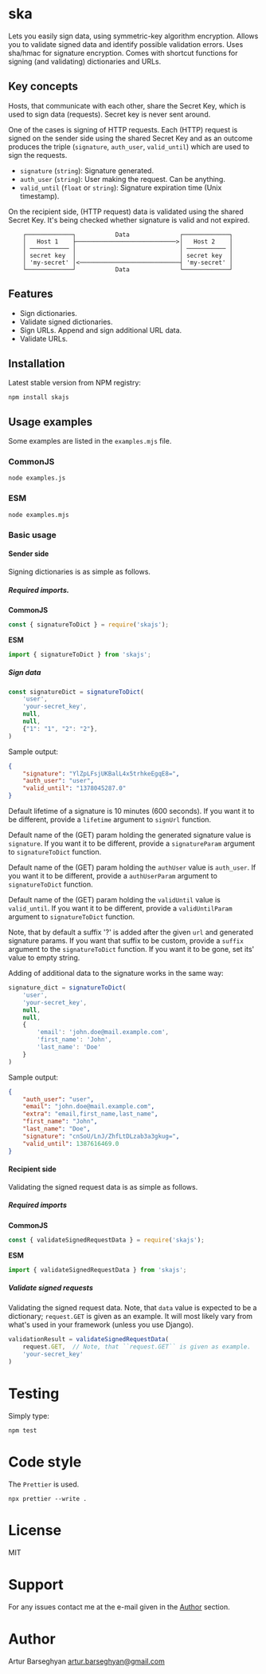 # ska

Lets you easily sign data, using symmetric-key algorithm encryption. Allows
you to validate signed data and identify possible validation errors. Uses
sha/hmac for signature encryption. Comes with shortcut functions for signing (and
validating) dictionaries and URLs.

## Key concepts

Hosts, that communicate with each other, share the Secret Key, which is used
to sign data (requests). Secret key is never sent around.

One of the cases is signing of HTTP requests. Each (HTTP) request is signed
on the sender side using the shared Secret Key and as an outcome produces the
triple (``signature``, ``auth_user``, ``valid_until``) which are used to sign
the requests.

- ``signature`` (``string``): Signature generated.
- ``auth_user`` (``string``): User making the request. Can be anything.
- ``valid_until`` (``float`` or ``string``): Signature expiration time (Unix timestamp).

On the recipient side, (HTTP request) data is validated using the shared
Secret Key. It's being checked whether signature is valid and not expired.

```
    ┌─────────────┐           Data              ┌─────────────┐
    │   Host 1    ├────────────────────────────>│   Host 2    │
    │ ─────────── │                             │ ─────────── │
    │ secret key  │                             │ secret key  │
    │ 'my-secret' │<────────────────────────────┤ 'my-secret' │
    └─────────────┘           Data              └─────────────┘
```

## Features

- Sign dictionaries.
- Validate signed dictionaries.
- Sign URLs. Append and sign additional URL data.
- Validate URLs.

## Installation

Latest stable version from NPM registry:

```shell
npm install skajs
```

## Usage examples
Some examples are listed in the ``examples.mjs`` file.

### CommonJS

```shell
node examples.js
```

### ESM

```shell
node examples.mjs
```

### Basic usage

#### Sender side

Signing dictionaries is as simple as follows.

##### Required imports.

**CommonJS**

```javascript
const { signatureToDict } = require('skajs');
```

**ESM**

```javascript
import { signatureToDict } from 'skajs';
```

##### Sign data

```javascript
const signatureDict = signatureToDict(
    'user',
    'your-secret_key',
    null,
    null,
    {"1": "1", "2": "2"},
)
```

Sample output:

```json
{
    "signature": "YlZpLFsjUKBalL4x5trhkeEgqE8=",
    "auth_user": "user",
    "valid_until": "1378045287.0"
}
```

Default lifetime of a signature is 10 minutes (600 seconds). If you want it
to be different, provide a ``lifetime`` argument to ``signUrl`` function.

Default name of the (GET) param holding the generated signature value
is ``signature``. If you want it to be different, provide a ``signatureParam``
argument to ``signatureToDict`` function.

Default name of the (GET) param holding the ``authUser`` value is
``auth_user``. If you want it to be different, provide a ``authUserParam``
argument to ``signatureToDict`` function.

Default name of the (GET) param holding the ``validUntil`` value is
`valid_until`. If you want it to be different, provide a ``validUntilParam``
argument to ``signatureToDict`` function.

Note, that by default a suffix '?' is added after the given ``url`` and
generated signature params. If you want that suffix to be custom, provide a
``suffix`` argument to the ``signatureToDict`` function. If you want it to be gone,
set its' value to empty string.

Adding of additional data to the signature works in the same way:

```javascript
signature_dict = signatureToDict(
    'user',
    'your-secret_key',
    null,
    null,
    {
        'email': 'john.doe@mail.example.com',
        'first_name': 'John',
        'last_name': 'Doe'
    }
)
```

Sample output:

```json
{
    "auth_user": "user",
    "email": "john.doe@mail.example.com",
    "extra": "email,first_name,last_name",
    "first_name": "John",
    "last_name": "Doe",
    "signature": "cnSoU/LnJ/ZhfLtDLzab3a3gkug=",
    "valid_until": 1387616469.0
}
```

#### Recipient side

Validating the signed request data is as simple as follows.

##### Required imports

**CommonJS**

```javascript
const { validateSignedRequestData } = require('skajs');
```

**ESM**

```javascript
import { validateSignedRequestData } from 'skajs';
```

##### Validate signed requests

Validating the signed request data. Note, that ``data`` value is expected to
be a dictionary; ``request.GET`` is given as an example. It will most likely
vary from what's used in your framework (unless you use Django).

```javascript
validationResult = validateSignedRequestData(
    request.GET,  // Note, that ``request.GET`` is given as example.
    'your-secret_key'
)
```

Testing
=======
Simply type:

```shell
npm test
```

Code style
==========
The ``Prettier`` is used.

```shell
npx prettier --write .
```

License
=======
MIT

Support
=======
For any issues contact me at the e-mail given in the [Author](#Author) section.

Author
======
Artur Barseghyan <artur.barseghyan@gmail.com>
